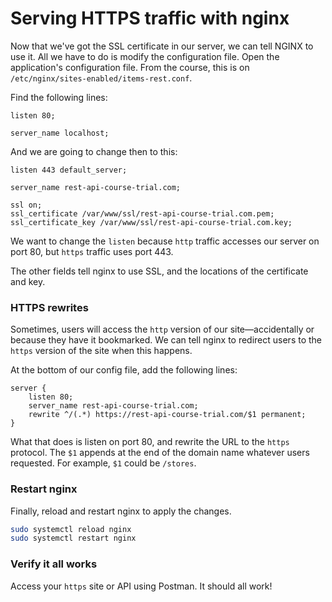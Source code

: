 # Serving HTTPS traffic with nginx

Now that we've got the SSL certificate in our server, we can tell NGINX to use it. All we have to do is modify the configuration file. Open the application's configuration file. From the course, this is on `/etc/nginx/sites-enabled/items-rest.conf`.

Find the following lines:

```nginx
listen 80;

server_name localhost;
```

And we are going to change then to this:

```nginx
listen 443 default_server;

server_name rest-api-course-trial.com;

ssl on;
ssl_certificate /var/www/ssl/rest-api-course-trial.com.pem;
ssl_certificate_key /var/www/ssl/rest-api-course-trial.com.key;
```

We want to change the `listen` because `http` traffic accesses our server on port 80, but `https` traffic uses port 443.

The other fields tell nginx to use SSL, and the locations of the certificate and key.

### HTTPS rewrites

Sometimes, users will access the `http` version of our site—accidentally or because they have it bookmarked. We can tell nginx to redirect users to the `https` version of the site when this happens.

At the bottom of our config file, add the following lines:

```nginx
server {
    listen 80;
    server_name rest-api-course-trial.com;
    rewrite ^/(.*) https://rest-api-course-trial.com/$1 permanent;
}
```

What that does is listen on port 80, and rewrite the URL to the `https` protocol. The `$1` appends at the end of the domain name whatever users requested. For example, `$1` could be `/stores`.

### Restart nginx

Finally, reload and restart nginx to apply the changes.

```bash
sudo systemctl reload nginx
sudo systemctl restart nginx
```

### Verify it all works

Access your `https` site or API using Postman. It should all work!

